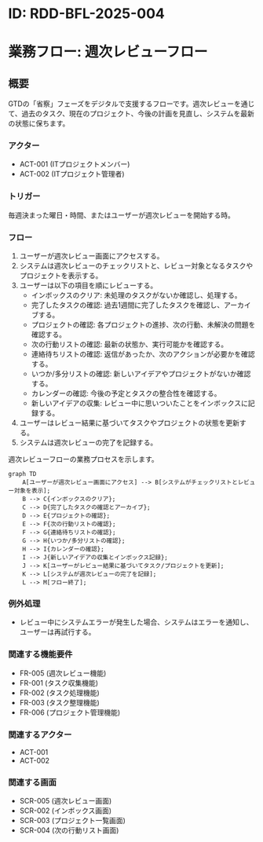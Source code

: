 # ID: RDD-BFL-2025-004

# 業務フロー: 週次レビューフロー

## 概要

GTDの「省察」フェーズをデジタルで支援するフローです。週次レビューを通じて、過去のタスク、現在のプロジェクト、今後の計画を見直し、システムを最新の状態に保ちます。

### アクター

- ACT-001 (ITプロジェクトメンバー)
- ACT-002 (ITプロジェクト管理者)

### トリガー

毎週決まった曜日・時間、またはユーザーが週次レビューを開始する時。

### フロー

1. ユーザーが週次レビュー画面にアクセスする。
1. システムは週次レビューのチェックリストと、レビュー対象となるタスクやプロジェクトを表示する。
1. ユーザーは以下の項目を順にレビューする。
   - インボックスのクリア: 未処理のタスクがないか確認し、処理する。
   - 完了したタスクの確認: 過去1週間に完了したタスクを確認し、アーカイブする。
   - プロジェクトの確認: 各プロジェクトの進捗、次の行動、未解決の問題を確認する。
   - 次の行動リストの確認: 最新の状態か、実行可能かを確認する。
   - 連絡待ちリストの確認: 返信があったか、次のアクションが必要かを確認する。
   - いつか/多分リストの確認: 新しいアイデアやプロジェクトがないか確認する。
   - カレンダーの確認: 今後の予定とタスクの整合性を確認する。
   - 新しいアイデアの収集: レビュー中に思いついたことをインボックスに記録する。
1. ユーザーはレビュー結果に基づいてタスクやプロジェクトの状態を更新する。
1. システムは週次レビューの完了を記録する。

週次レビューフローの業務プロセスを示します。

```mermaid
graph TD
    A[ユーザーが週次レビュー画面にアクセス] --> B[システムがチェックリストとレビュー対象を表示];
    B --> C{インボックスのクリア};
    C --> D{完了したタスクの確認とアーカイブ};
    D --> E{プロジェクトの確認};
    E --> F{次の行動リストの確認};
    F --> G{連絡待ちリストの確認};
    G --> H{いつか/多分リストの確認};
    H --> I{カレンダーの確認};
    I --> J{新しいアイデアの収集とインボックス記録};
    J --> K[ユーザーがレビュー結果に基づいてタスク/プロジェクトを更新];
    K --> L[システムが週次レビューの完了を記録];
    L --> M[フロー終了];
```

### 例外処理

- レビュー中にシステムエラーが発生した場合、システムはエラーを通知し、ユーザーは再試行する。

### 関連する機能要件

- FR-005 (週次レビュー機能)
- FR-001 (タスク収集機能)
- FR-002 (タスク処理機能)
- FR-003 (タスク整理機能)
- FR-006 (プロジェクト管理機能)

### 関連するアクター

- ACT-001
- ACT-002

### 関連する画面

- SCR-005 (週次レビュー画面)
- SCR-002 (インボックス画面)
- SCR-003 (プロジェクト一覧画面)
- SCR-004 (次の行動リスト画面)
